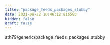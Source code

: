 ```yaml
---
title: "package_feeds_packages_stubby"
date: 2021-06-22 10:46:12.816583
hidden: false
draft: false
---
```


ath79/generic/package_feeds_packages_stubby

